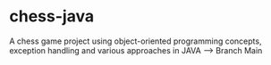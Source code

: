 # chess-java
A chess game project using object-oriented programming concepts, exception handling and various approaches in JAVA --> Branch Main
